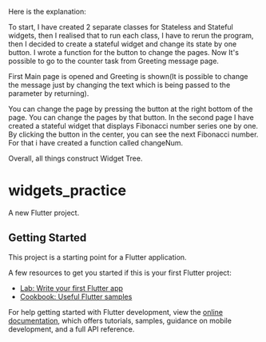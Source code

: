 Here is the explanation:

To start, I have created 2 separate classes for Stateless and Stateful widgets, then I realised that to run 
each class, I have to rerun the program, then I decided to create a stateful widget and change its state 
by one button. I wrote a function for the button to change the pages. Now It's possible to go to the counter 
task from Greeting message page.

First Main page is opened and Greeting is shown(It is possible to change the message just by changing the text 
which is being passed to the parameter by returning).

You can change the page by pressing the button at the right bottom of the page. You can change the pages by that 
button. In the second page I have created a stateful widget that displays Fibonacci number series one by one. By 
clicking the button in the center, you can see the next Fibonacci number. For that i have created a function
called changeNum.

Overall, all things construct Widget Tree.






# widgets_practice

A new Flutter project.

## Getting Started

This project is a starting point for a Flutter application.

A few resources to get you started if this is your first Flutter project:

- [Lab: Write your first Flutter app](https://docs.flutter.dev/get-started/codelab)
- [Cookbook: Useful Flutter samples](https://docs.flutter.dev/cookbook)

For help getting started with Flutter development, view the
[online documentation](https://docs.flutter.dev/), which offers tutorials,
samples, guidance on mobile development, and a full API reference.
